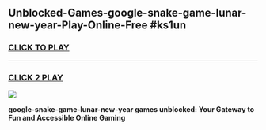 
## Unblocked-Games-google-snake-game-lunar-new-year-Play-Online-Free #ks1un
<h3>
<a href="https://us.freeplayer.one?title=google-snake-game-lunar-new-year&ref=10M">CLICK TO PLAY</a></h3>
<hr>

<h3>
<a href="https://us.freeplayer.one?title=google-snake-game-lunar-new-year&ref=10M">CLICK 2 PLAY</a>
  
</h3>

<a href="https://us.freeplayer.one?title=google-snake-game-lunar-new-year&ref=10M"><img src="https://clearcache.store/games.png"></a>


**google-snake-game-lunar-new-year games unblocked: Your Gateway to Fun and Accessible Online Gaming**
